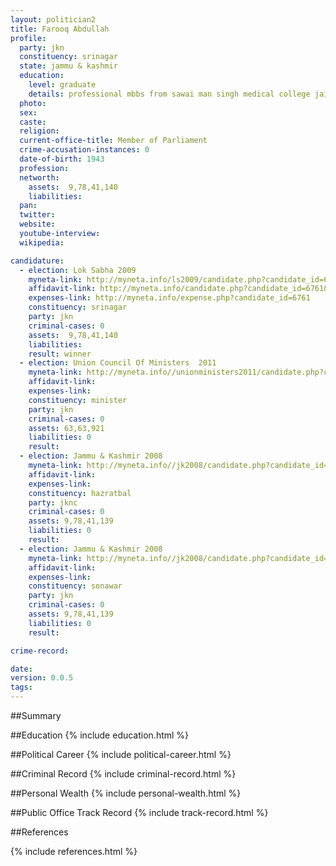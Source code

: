 ```yaml
---
layout: politician2
title: Farooq Abdullah
profile: 
  party: jkn
  constituency: srinagar
  state: jammu & kashmir
  education: 
    level: graduate
    details: professional mbbs from sawai man singh medical college jaipur (rajasthan)
  photo: 
  sex: 
  caste: 
  religion: 
  current-office-title: Member of Parliament
  crime-accusation-instances: 0
  date-of-birth: 1943
  profession: 
  networth: 
    assets:  9,78,41,140
    liabilities: 
  pan: 
  twitter: 
  website: 
  youtube-interview: 
  wikipedia: 

candidature: 
  - election: Lok Sabha 2009
    myneta-link: http://myneta.info/ls2009/candidate.php?candidate_id=6761
    affidavit-link: http://myneta.info/candidate.php?candidate_id=6761&scan=original
    expenses-link: http://myneta.info/expense.php?candidate_id=6761
    constituency: srinagar 
    party: jkn
    criminal-cases: 0
    assets:  9,78,41,140
    liabilities: 
    result: winner 
  - election: Union Council Of Ministers  2011
    myneta-link: http://myneta.info//unionministers2011/candidate.php?candidate_id=12
    affidavit-link: 
    expenses-link: 
    constituency: minister 
    party: jkn
    criminal-cases: 0
    assets: 63,63,921
    liabilities: 0
    result:  
  - election: Jammu & Kashmir 2008
    myneta-link: http://myneta.info//jk2008/candidate.php?candidate_id=256
    affidavit-link: 
    expenses-link: 
    constituency: hazratbal 
    party: jknc
    criminal-cases: 0
    assets: 9,78,41,139
    liabilities: 0
    result:  
  - election: Jammu & Kashmir 2008
    myneta-link: http://myneta.info//jk2008/candidate.php?candidate_id=370
    affidavit-link: 
    expenses-link: 
    constituency: sonawar 
    party: jkn
    criminal-cases: 0
    assets: 9,78,41,139
    liabilities: 0
    result:  

crime-record: 

date: 
version: 0.0.5
tags: 
---
```

##Summary


##Education
{% include education.html %}


##Political Career
{% include political-career.html %}


##Criminal Record
{% include criminal-record.html %}


##Personal Wealth
{% include personal-wealth.html %}


##Public Office Track Record
{% include track-record.html %}


##References


{% include references.html %}
